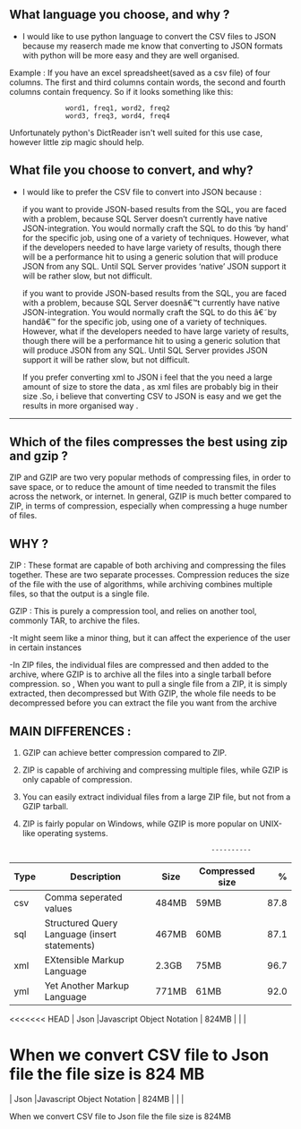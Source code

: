 What language you choose, and why ?
-----
- I would like to use python language to convert the CSV files to JSON because my reaserch made me know that converting to JSON formats with python will be more easy and they are well organised.

Example : If you have an excel spreadsheet(saved as a csv file) of four columns. The first and third columns contain words,              the second and fourth columns contain frequency. So if it looks something like this:

                  word1, freq1, word2, freq2
                  word3, freq3, word4, freq4
                  
                
  Unfortunately python's DictReader isn't well suited for this use case, however little zip magic should help. 

  
  
  
  
 What file you choose to convert, and why? 
 -----------------------
 - I would like to prefer the CSV file to convert into JSON because :
    

    if you want to provide JSON-based results from the SQL, you are faced with a problem, because SQL Server doesn’t currently have native JSON-integration. You would normally  craft the SQL to do this ‘by hand’ for the specific job, using one of a variety of techniques. However, what if the developers needed to have large variety of results, though there will be a performance hit to using a generic solution that will produce JSON from any SQL. Until SQL Server provides ‘native’ JSON support it will be rather slow, but not difficult.

    if you want to provide JSON-based results from the SQL, you are faced with a problem, because SQL Server doesnâ€™t currently have native JSON-integration. You would normally  craft the SQL to do this â€˜by handâ€™ for the specific job, using one of a variety of techniques. However, what if the developers needed to have large variety of results, though there will be a performance hit to using a generic solution that will produce JSON from any SQL. Until SQL Server provides JSON support it will be rather slow, but not difficult.


    If you prefer converting xml to JSON i feel that the you need a large amount of size to store the data , as xml files are probably big in their size .So, i believe that converting CSV to JSON is easy and we get the results in more organised way .
    
 




-----------------------------------------------------------------------------------------------------------------------
Which of the files compresses the best using zip and gzip ?
--



ZIP and GZIP are two very popular methods of compressing files, in order to save space, or to reduce the amount of time needed to transmit the files across the network, or internet. In general, GZIP is much better compared to ZIP, in terms of compression, especially when compressing a huge number of files.

WHY ?
----


ZIP : These format are capable of both archiving and compressing the files together. These are two separate processes. 
Compression reduces the size of the file with the use of algorithms, while archiving combines multiple files, so that 
the output is a single file.

GZIP : This is purely a compression tool, and relies on another tool, commonly TAR, to archive the files.

-It might seem like a minor thing, but it can affect the experience of the user in certain instances

-In ZIP files, the individual files are compressed and then added to the archive, where GZIP is to archive all the      files into a single tarball before compression.
 so , When you want to pull a single file from a ZIP, it is simply extracted, then decompressed but With GZIP, the      whole file needs to be decompressed before you can extract the file you want from the archive


MAIN DIFFERENCES :
------

1. GZIP can achieve better compression compared to ZIP.

2. ZIP is capable of archiving and compressing multiple files, while GZIP is only capable of compression.

3. You can easily extract individual files from a large ZIP file, but not from a GZIP tarball.

4. ZIP is fairly popular on Windows, while GZIP is more popular on UNIX-like operating systems.


                                                      ----------
                                                      

| Type | Description                                  | Size    |Compressed size|   %   |
|------|----------------------------------------------|---------|---------------|------:|
| csv  |Comma seperated values                        | 484MB   |     59MB      | 87.8  |
| sql  |Structured Query Language (insert statements) | 467MB   |     60MB      | 87.1  |
| xml  |EXtensible Markup Language                    | 2.3GB   |     75MB      | 96.7  |
| yml  |Yet Another Markup Language                   | 771MB   |     61MB      | 92.0  |
<<<<<<< HEAD
| Json |Javascript Object Notation                    | 824MB     |               |       |

When we convert CSV file to Json file the file size is 824 MB
=======
| Json |Javascript Object Notation                    | 824MB   |               |       |

When we convert CSV file to Json file the file size is 824MB

   

  
                                                      
                                                      


